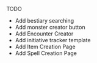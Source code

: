 TODO 
- Add bestiary searching 
- Add monster creator button
- Add Encounter Creator 
- Add initiative tracker template
- Add Item Creation Page
- Add Spell Creation Page 